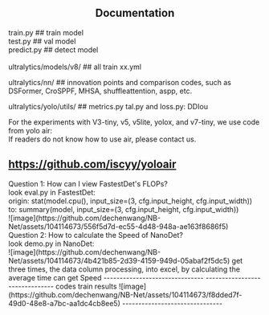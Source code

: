 ## <div align="center">Documentation</div>

train.py    ## train model <br />
test.py    ## val model <br />
predict.py   ## detect model <br />
<br />
ultralytics/models/v8/   ## all train xx.yml

ultralytics/nn/    ## innovation points and comparison codes, such as DSFormer, CroSPPF, MHSA, shuffleattention, aspp, etc.

ultralytics/yolo/utils/    ## metrics.py tal.py and loss.py: DDIou

For the experiments with V3-tiny, v5, v5lite, yolox, and v7-tiny, we use code from yolo air: <br />
If readers do not know how to use air, please contact us.

https://github.com/iscyy/yoloair <br />
-------------------------------
</div>
<div>
Question 1: How can I view FastestDet's FLOPs? <br />
look eval.py in FastestDet: <br />
origin: stat(model.cpu(), input_size=(3, cfg.input_height, cfg.input_width)) <br />
to: summary(model, input_size=(3, cfg.input_height, cfg.input_width)) <br />
![image](https://github.com/dechenwang/NB-Net/assets/104114673/556f5d7d-ec55-4d48-948a-ae163f8686f5)
<br />
Question 2: How to calculate the Speed of NanoDet? <br />
look demo.py in NanoDet: <br />
![image](https://github.com/dechenwang/NB-Net/assets/104114673/4b421b85-2d39-4159-949d-05abaf2f5dc5)
get three times, the data column processing, into excel, by calculating the average time can get Speed
-------------------------------
-------------------------------
codes train results
![image](https://github.com/dechenwang/NB-Net/assets/104114673/f8dded7f-49d0-48e8-a7bc-aa1dc4cb8ee5)
-------------------------------
</div>
